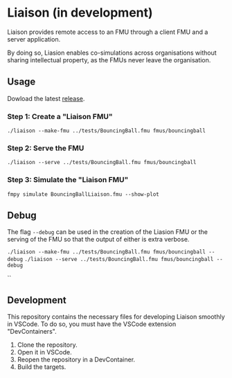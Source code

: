 # Liaison (in development)

Liaison provides remote access to an FMU through a client FMU and a server application.

By doing so, Liasion enables co-simulations across organisations without sharing intellectual property, as the FMUs never leave the organisation. 

## Usage

Dowload the latest [release](https://github.com/RISE-Maritime/liaison/releases).

### Step 1: Create a "Liaison FMU"

``./liaison --make-fmu ../tests/BouncingBall.fmu fmus/bouncingball``

### Step 2: Serve the FMU 

``./liaison --serve ../tests/BouncingBall.fmu fmus/bouncingball``

### Step 3: Simulate the "Liaison FMU"

``fmpy simulate BouncingBallLiaison.fmu --show-plot``

## Debug

The flag `--debug` can be used in the creation of the Liasion FMU or the serving of the FMU so that the output of either is extra verbose.

``./liaison --make-fmu ../tests/BouncingBall.fmu fmus/bouncingball --debug``
``./liaison --serve ../tests/BouncingBall.fmu fmus/bouncingball --debug``

``

## Development

This repository contains the necessary files for developing Liaison smoothly in VSCode. To do so, you must have the VSCode extension "DevContainers". 

1. Clone the repository. 
2. Open it in VSCode.
3. Reopen the repository in a DevContainer. 
4. Build the targets.

